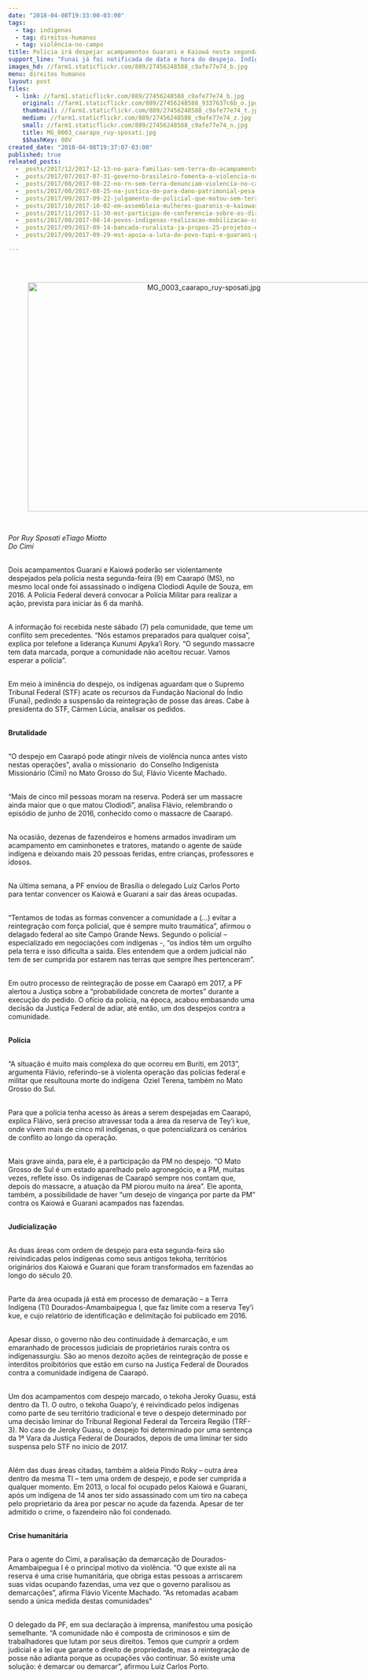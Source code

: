 ```yaml
---
date: "2018-04-08T19:33:00-03:00"
tags:
  - tag: indigenas
  - tag: direitos-humanos
  - tag: violência-no-campo
title: Polícia irá despejar acampamentos Guarani e Kaiowá nesta segunda em Caarapó (MS)
support_line: "Funai já foi notificada de data e hora do despejo. Indígenas afirmam que não sairão e temem um segundo massacre no local onde foi assassinado Clodiodi, em 2016 "
images_hd: //farm1.staticflickr.com/889/27456248588_c9afe77e74_b.jpg
menu: direitos humanos
layout: post
files:
  - link: //farm1.staticflickr.com/889/27456248588_c9afe77e74_b.jpg
    original: //farm1.staticflickr.com/889/27456248588_9337637c6b_o.jpg
    thumbnail: //farm1.staticflickr.com/889/27456248588_c9afe77e74_t.jpg
    medium: //farm1.staticflickr.com/889/27456248588_c9afe77e74_z.jpg
    small: //farm1.staticflickr.com/889/27456248588_c9afe77e74_n.jpg
    title: MG_0003_caarapo_ruy-sposati.jpg
    $$hashKey: 08V
created_date: "2018-04-08T19:37:07-03:00"
published: true
releated_posts:
  - _posts/2017/12/2017-12-13-no-para-familias-sem-terra-do-acampamento-hugo-chavez-recebem-apoio-apos-ataques.md
  - _posts/2017/07/2017-07-31-governo-brasileiro-fomenta-a-violencia-no-campo-ao-ignorar-as-causas-diz-advogado.md
  - _posts/2017/08/2017-08-22-no-rn-sem-terra-denunciam-violencia-no-campo-e-sao-reprimidos-pela-policia.md
  - _posts/2017/08/2017-08-25-na-justica-do-para-dano-patrimonial-pesa-mais-que-morte-de-sem-terra.md
  - _posts/2017/09/2017-09-22-julgamento-de-policial-que-matou-sem-terra-ressuscita-velhos-discursos-contra-o-mst.md
  - _posts/2017/10/2017-10-02-em-assembleia-mulheres-guaranis-e-kaiowas-reafirma-a-continuidade-da-luta-pela-terra.md
  - _posts/2017/11/2017-11-30-mst-participa-de-conferencia-sobre-os-direitos-humanos-no-canada.md
  - _posts/2017/08/2017-08-14-povos-indigenas-realizacao-mobilizacao-contra-o-marco-temporal.md
  - _posts/2017/09/2017-09-14-bancada-ruralista-ja-propos-25-projetos-de-lei-que-ameacam-demarcacao-de-terras-indigenas-e-quilombolas.md
  - _posts/2017/09/2017-09-29-mst-apoia-a-luta-do-povo-tupi-e-guarani-pela-demarcacao-da-ti-ywyty-guacu-renascer-em-ubatuba-sp.md

---
```

<p>&nbsp;</p>

<div style="text-align:center">
<figure class="image" style="display:inline-block"><img alt="MG_0003_caarapo_ruy-sposati.jpg" height="466" src="//farm1.staticflickr.com/889/27456248588_c9afe77e74_b.jpg" width="700" />
<figcaption></figcaption>
</figure>
</div>

<p><br />
<em>Por Ruy Sposati eTiago Miotto</em><br />
<em>Do Cimi</em></p>

<p><br />
Dois acampamentos Guarani e Kaiow&aacute; poder&atilde;o ser violentamente despejados pela pol&iacute;cia nesta segunda-feira (9) em Caarap&oacute; (MS), no mesmo local onde foi assassinado o ind&iacute;gena Clodiodi Aquile de Souza, em 2016. A Pol&iacute;cia Federal dever&aacute; convocar a Pol&iacute;cia Militar para realizar&nbsp;a a&ccedil;&atilde;o, prevista para iniciar &agrave;s 6 da manh&atilde;.</p>

<p><br />
A informa&ccedil;&atilde;o foi recebida neste s&aacute;bado (7) pela comunidade, que teme um conflito sem precedentes. &ldquo;N&oacute;s estamos preparados para qualquer coisa&rdquo;, explica por telefone a lideran&ccedil;a Kunumi Apyka&rsquo;i Rory. &ldquo;O segundo massacre tem data marcada, porque a comunidade n&atilde;o aceitou recuar. Vamos esperar a pol&iacute;cia&rdquo;.</p>

<p><br />
Em meio &agrave; imin&ecirc;ncia do despejo, os ind&iacute;genas aguardam que o Supremo Tribunal Federal (STF) acate os recursos da Funda&ccedil;&atilde;o Nacional do &Iacute;ndio (Funai), pedindo a suspens&atilde;o da reintegra&ccedil;&atilde;o de posse das &aacute;reas. Cabe &agrave; presidenta do STF, C&aacute;rmen L&uacute;cia, analisar os pedidos.</p>

<p><br />
<strong>Brutalidade</strong></p>

<p><br />
&ldquo;O despejo em Caarap&oacute; pode atingir n&iacute;veis de viol&ecirc;ncia nunca antes visto nestas opera&ccedil;&otilde;es&rdquo;, avalia o missionario&nbsp; do Conselho Indigenista Mission&aacute;rio (Cimi) no Mato Grosso do Sul, Fl&aacute;vio Vicente Machado.&nbsp;</p>

<p><br />
&ldquo;Mais de cinco mil pessoas moram na reserva. Poder&aacute; ser um massacre ainda maior que o que matou Clodiodi&rdquo;, analisa Fl&aacute;vio, relembrando o epis&oacute;dio de junho de 2016, conhecido como o massacre de Caarap&oacute;.</p>

<p><br />
Na ocasi&atilde;o, dezenas de fazendeiros e homens armados invadiram um acampamento em caminhonetes e tratores, matando o agente de sa&uacute;de ind&iacute;gena e deixando mais 20 pessoas feridas, entre crian&ccedil;as, professores e idosos.</p>

<p><br />
Na &uacute;ltima semana, a PF enviou de Bras&iacute;lia o delegado Luiz Carlos Porto para tentar convencer os Kaiow&aacute; e Guarani a sair das &aacute;reas ocupadas.&nbsp;</p>

<p><br />
&ldquo;Tentamos de todas as formas convencer a comunidade a (&hellip;) evitar a reintegra&ccedil;&atilde;o com for&ccedil;a policial, que &eacute; sempre muito traum&aacute;tica&rdquo;, afirmou o delagado federal ao site Campo Grande News. Segundo o policial &ndash; especializado em negocia&ccedil;&otilde;es com ind&iacute;genas -, &ldquo;os &iacute;ndios t&ecirc;m um orgulho pela terra e isso dificulta a sa&iacute;da. Eles entendem que a ordem judicial n&atilde;o tem de ser cumprida por estarem nas terras que sempre lhes pertenceram&rdquo;.</p>

<p><br />
Em outro processo de reintegra&ccedil;&atilde;o de posse em Caarap&oacute; em 2017, a PF alertou a Justi&ccedil;a sobre a &ldquo;probabilidade concreta de mortes&rdquo; durante a execu&ccedil;&atilde;o do pedido. O of&iacute;cio da pol&iacute;cia, na &eacute;poca, acabou embasando uma decis&atilde;o da Justi&ccedil;a Federal de adiar, at&eacute; ent&atilde;o, um dos despejos contra a comunidade.</p>

<p><br />
<strong>Pol&iacute;cia</strong></p>

<p><br />
&ldquo;A situa&ccedil;&atilde;o &eacute; muito mais complexa do que ocorreu em Buriti, em 2013&rdquo;, argumenta Fl&aacute;vio, referindo-se &agrave; violenta opera&ccedil;&atilde;o das pol&iacute;cias federal e militar que resultouna morte do ind&iacute;gena&nbsp; Oziel Terena, tamb&eacute;m no Mato Grosso do Sul.</p>

<p><br />
Para que a pol&iacute;cia tenha acesso &agrave;s &aacute;reas a serem despejadas em Caarap&oacute;, explica Fl&aacute;ivo, ser&aacute; preciso atravessar toda a &aacute;rea da reserva de Tey&rsquo;i kue, onde vivem mais de cinco mil ind&iacute;genas, o que potencializar&aacute; os cen&aacute;rios de conflito ao longo da opera&ccedil;&atilde;o.</p>

<p><br />
Mais grave ainda, para ele, &eacute; a participa&ccedil;&atilde;o da PM no despejo. &ldquo;O Mato Grosso de Sul &eacute; um estado aparelhado pelo agroneg&oacute;cio, e a PM, muitas vezes, reflete isso. Os ind&iacute;genas de Caarap&oacute; sempre nos contam que, depois do massacre, a atua&ccedil;&atilde;o da PM piorou muito na &aacute;rea&rdquo;. Ele aponta, tamb&eacute;m, a possibilidade de haver &ldquo;um desejo de vingan&ccedil;a por parte da PM&rdquo; contra os Kaiow&aacute; e Guarani acampados nas fazendas.</p>

<p><br />
<strong>Judicializa&ccedil;&atilde;o&nbsp;</strong></p>

<p><br />
As duas &aacute;reas com ordem de despejo para esta segunda-feira s&atilde;o reivindicadas pelos ind&iacute;genas como seus antigos tekoha, territ&oacute;rios origin&aacute;rios dos Kaiow&aacute; e Guarani que foram transformados em fazendas ao longo do s&eacute;culo 20.</p>

<p><br />
Parte da &aacute;rea ocupada j&aacute; est&aacute; em processo de demara&ccedil;&atilde;o &ndash; a Terra Ind&iacute;gena (TI) Dourados-Amambaipegua I, que faz limite com a reserva Tey&rsquo;i kue, e cujo relat&oacute;rio de identifica&ccedil;&atilde;o e delimita&ccedil;&atilde;o foi publicado em 2016.</p>

<p><br />
Apesar disso, o governo n&atilde;o deu continuidade &agrave; demarca&ccedil;&atilde;o, e um emaranhado de processos judiciais de propriet&aacute;rios rurais contra os ind&iacute;genassurgiu. S&atilde;o ao menos dezoito a&ccedil;&otilde;es de reintegra&ccedil;&atilde;o de posse e interditos proibit&oacute;rios que est&atilde;o em curso na Justi&ccedil;a Federal de Dourados<br />
contra a comunidade ind&iacute;gena de Caarap&oacute;.</p>

<p><br />
Um dos acampamentos com despejo marcado, o tekoha Jeroky Guasu, est&aacute; dentro da TI. O outro, o tekoha Guapo&rsquo;y, &eacute; reivindicado pelos ind&iacute;genas como parte de seu territ&oacute;rio tradicional e teve o despejo determinado por uma decis&atilde;o liminar do Tribunal Regional Federal da Terceira Regi&atilde;o (TRF-3). No caso de Jeroky Guasu, o despejo foi determinado por uma senten&ccedil;a da 1&ordf; Vara da Justi&ccedil;a Federal de Dourados, depois de uma liminar ter sido suspensa pelo STF no in&iacute;cio de 2017.</p>

<p><br />
Al&eacute;m das duas &aacute;reas citadas, tamb&eacute;m a aldeia Pindo Roky &ndash; outra &aacute;rea dentro da mesma TI &ndash; tem uma ordem de despejo, e pode ser cumprida a qualquer momento. Em 2013, o local foi ocupado pelos Kaiow&aacute; e Guarani, ap&oacute;s um ind&iacute;gena de 14 anos ter sido assassinado com um tiro na cabe&ccedil;a pelo propriet&aacute;rio da &aacute;rea por pescar no a&ccedil;ude da fazenda. Apesar de ter admitido o crime, o fazendeiro n&atilde;o foi condenado.</p>

<p><br />
<strong>Crise humanit&aacute;ria</strong></p>

<p><br />
Para o agente do Cimi, a paralisa&ccedil;&atilde;o da demarca&ccedil;&atilde;o de Dourados-Amambaipegua I &eacute; o principal motivo da viol&ecirc;ncia. &ldquo;O que existe ali na reserva &eacute; uma crise humanit&aacute;ria, que obriga estas pessoas a arriscarem suas vidas ocupando fazendas, uma vez que o governo paralisou as demarca&ccedil;&otilde;es&rdquo;, afirma Fl&aacute;vio Vicente Machado. &ldquo;As retomadas acabam sendo a &uacute;nica medida destas comunidades&rdquo;&nbsp;</p>

<p><br />
O delegado da PF, em sua declara&ccedil;&atilde;o &agrave; imprensa, manifestou uma posi&ccedil;&atilde;o semelhante. &ldquo;A comunidade n&atilde;o &eacute; composta de criminosos e sim de trabalhadores que lutam por seus direitos. Temos que cumprir a ordem judicial e a lei que garante o direito de propriedade, mas a reintegra&ccedil;&atilde;o de posse n&atilde;o adianta porque as ocupa&ccedil;&otilde;es v&atilde;o continuar. S&oacute; existe uma solu&ccedil;&atilde;o: &eacute; demarcar ou demarcar&rdquo;, afirmou Luiz Carlos Porto.</p>
